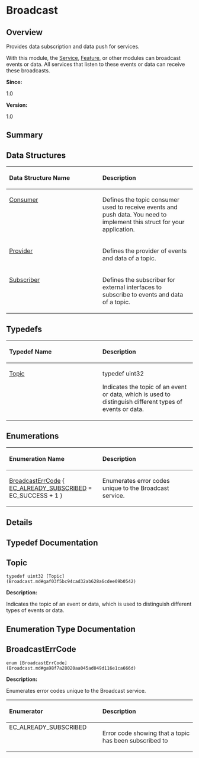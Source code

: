 # Broadcast<a name="ZH-CN_TOPIC_0000001054915081"></a>

## **Overview**<a name="section90862446191845"></a>

Provides data subscription and data push for services. 

With this module, the  [Service](Service.md),  [Feature](Feature.md), or other modules can broadcast events or data. All services that listen to these events or data can receive these broadcasts. 

**Since:**

1.0

**Version:**

1.0

## **Summary**<a name="section39159338191845"></a>

## Data Structures<a name="nested-classes"></a>

<a name="table815182793191845"></a>
<table><thead align="left"><tr id="row929837741191845"><th class="cellrowborder" valign="top" width="50%" id="mcps1.1.3.1.1"><p id="p2113461367191845"><a name="p2113461367191845"></a><a name="p2113461367191845"></a>Data Structure Name</p>
</th>
<th class="cellrowborder" valign="top" width="50%" id="mcps1.1.3.1.2"><p id="p350454567191845"><a name="p350454567191845"></a><a name="p350454567191845"></a>Description</p>
</th>
</tr>
</thead>
<tbody><tr id="row69659156191845"><td class="cellrowborder" valign="top" width="50%" headers="mcps1.1.3.1.1 "><p id="p1020437120191845"><a name="p1020437120191845"></a><a name="p1020437120191845"></a><a href="Consumer.md">Consumer</a></p>
</td>
<td class="cellrowborder" valign="top" width="50%" headers="mcps1.1.3.1.2 "><p id="p284648885191845"><a name="p284648885191845"></a><a name="p284648885191845"></a>Defines the topic consumer used to receive events and push data. You need to implement this struct for your application. </p>
</td>
</tr>
<tr id="row174673196191845"><td class="cellrowborder" valign="top" width="50%" headers="mcps1.1.3.1.1 "><p id="p1481395820191845"><a name="p1481395820191845"></a><a name="p1481395820191845"></a><a href="Provider.md">Provider</a></p>
</td>
<td class="cellrowborder" valign="top" width="50%" headers="mcps1.1.3.1.2 "><p id="p1674464760191845"><a name="p1674464760191845"></a><a name="p1674464760191845"></a>Defines the provider of events and data of a topic. </p>
</td>
</tr>
<tr id="row581420147191845"><td class="cellrowborder" valign="top" width="50%" headers="mcps1.1.3.1.1 "><p id="p820203572191845"><a name="p820203572191845"></a><a name="p820203572191845"></a><a href="Subscriber.md">Subscriber</a></p>
</td>
<td class="cellrowborder" valign="top" width="50%" headers="mcps1.1.3.1.2 "><p id="p1794404163191845"><a name="p1794404163191845"></a><a name="p1794404163191845"></a>Defines the subscriber for external interfaces to subscribe to events and data of a topic. </p>
</td>
</tr>
</tbody>
</table>

## Typedefs<a name="typedef-members"></a>

<a name="table1730218341191845"></a>
<table><thead align="left"><tr id="row549173102191845"><th class="cellrowborder" valign="top" width="50%" id="mcps1.1.3.1.1"><p id="p1387307071191845"><a name="p1387307071191845"></a><a name="p1387307071191845"></a>Typedef Name</p>
</th>
<th class="cellrowborder" valign="top" width="50%" id="mcps1.1.3.1.2"><p id="p487914743191845"><a name="p487914743191845"></a><a name="p487914743191845"></a>Description</p>
</th>
</tr>
</thead>
<tbody><tr id="row1500756878191845"><td class="cellrowborder" valign="top" width="50%" headers="mcps1.1.3.1.1 "><p id="p958619328191845"><a name="p958619328191845"></a><a name="p958619328191845"></a><a href="Broadcast.md#gaf03f5bc94cad32ab628a6cdee09b0542">Topic</a></p>
</td>
<td class="cellrowborder" valign="top" width="50%" headers="mcps1.1.3.1.2 "><p id="p1642576192191845"><a name="p1642576192191845"></a><a name="p1642576192191845"></a>typedef uint32&nbsp;</p>
<p id="p2122631873191845"><a name="p2122631873191845"></a><a name="p2122631873191845"></a>Indicates the topic of an event or data, which is used to distinguish different types of events or data. </p>
</td>
</tr>
</tbody>
</table>

## Enumerations<a name="enum-members"></a>

<a name="table1248040671191845"></a>
<table><thead align="left"><tr id="row1816210621191845"><th class="cellrowborder" valign="top" width="50%" id="mcps1.1.3.1.1"><p id="p408800661191845"><a name="p408800661191845"></a><a name="p408800661191845"></a>Enumeration Name</p>
</th>
<th class="cellrowborder" valign="top" width="50%" id="mcps1.1.3.1.2"><p id="p1878578353191845"><a name="p1878578353191845"></a><a name="p1878578353191845"></a>Description</p>
</th>
</tr>
</thead>
<tbody><tr id="row1942908505191845"><td class="cellrowborder" valign="top" width="50%" headers="mcps1.1.3.1.1 "><p id="p1066227017191845"><a name="p1066227017191845"></a><a name="p1066227017191845"></a><a href="Broadcast.md#ga98f7a28020aa045ad049d116e1ca666d">BroadcastErrCode</a> { <a href="Broadcast.md#gga98f7a28020aa045ad049d116e1ca666da200821a903aa0ca4df7e25d2a0a3186b">EC_ALREADY_SUBSCRIBED</a> = EC_SUCCESS + 1 }</p>
</td>
<td class="cellrowborder" valign="top" width="50%" headers="mcps1.1.3.1.2 "><p id="p998342336191845"><a name="p998342336191845"></a><a name="p998342336191845"></a>Enumerates error codes unique to the Broadcast service. </p>
</td>
</tr>
</tbody>
</table>

## **Details**<a name="section299824655191845"></a>

## **Typedef Documentation**<a name="section1378812707191845"></a>

## Topic<a name="gaf03f5bc94cad32ab628a6cdee09b0542"></a>

```
typedef uint32 [Topic](Broadcast.md#gaf03f5bc94cad32ab628a6cdee09b0542)
```

 **Description:**

Indicates the topic of an event or data, which is used to distinguish different types of events or data. 

## **Enumeration Type Documentation**<a name="section1322993724191845"></a>

## BroadcastErrCode<a name="ga98f7a28020aa045ad049d116e1ca666d"></a>

```
enum [BroadcastErrCode](Broadcast.md#ga98f7a28020aa045ad049d116e1ca666d)
```

 **Description:**

Enumerates error codes unique to the Broadcast service. 

<a name="table1373728565191845"></a>
<table><thead align="left"><tr id="row126275586191845"><th class="cellrowborder" valign="top" width="50%" id="mcps1.1.3.1.1"><p id="p2055022088191845"><a name="p2055022088191845"></a><a name="p2055022088191845"></a>Enumerator</p>
</th>
<th class="cellrowborder" valign="top" width="50%" id="mcps1.1.3.1.2"><p id="p1062641564191845"><a name="p1062641564191845"></a><a name="p1062641564191845"></a>Description</p>
</th>
</tr>
</thead>
<tbody><tr id="row596776902191845"><td class="cellrowborder" valign="top" width="50%" headers="mcps1.1.3.1.1 "><strong id="gga98f7a28020aa045ad049d116e1ca666da200821a903aa0ca4df7e25d2a0a3186b"><a name="gga98f7a28020aa045ad049d116e1ca666da200821a903aa0ca4df7e25d2a0a3186b"></a><a name="gga98f7a28020aa045ad049d116e1ca666da200821a903aa0ca4df7e25d2a0a3186b"></a></strong>EC_ALREADY_SUBSCRIBED&nbsp;</td>
<td class="cellrowborder" valign="top" width="50%" headers="mcps1.1.3.1.2 "><p id="p299418997191845"><a name="p299418997191845"></a><a name="p299418997191845"></a>Error code showing that a topic has been subscribed to </p>
 </td>
</tr>
</tbody>
</table>

